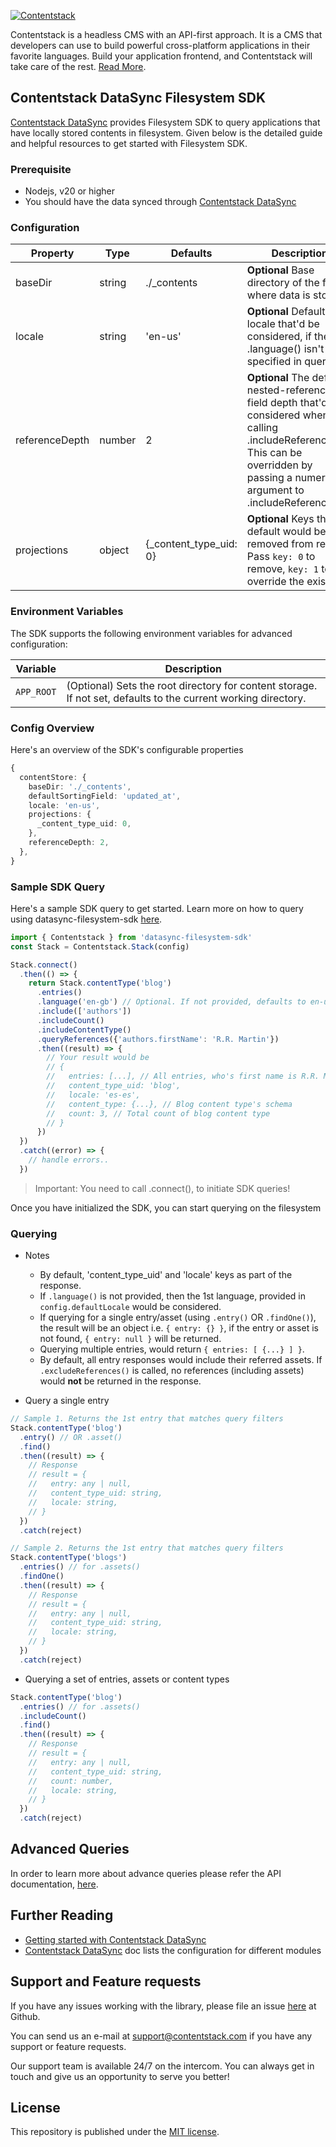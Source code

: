 [![Contentstack](https://www.contentstack.com/docs/static/images/contentstack.png)](https://www.contentstack.com/)

Contentstack is a headless CMS with an API-first approach. It is a CMS that developers can use to build powerful cross-platform applications in their favorite languages. Build your application frontend, and Contentstack will take care of the rest. [Read More](https://www.contentstack.com/).

## Contentstack DataSync Filesystem SDK

[Contentstack DataSync](https://www.contentstack.com/docs/guide/synchronization/contentstack-datasync) provides Filesystem SDK to query applications that have locally stored contents in filesystem. Given below is the detailed guide and helpful resources to get started with Filesystem SDK.

### Prerequisite

- Nodejs, v20 or higher
- You should have the data synced through [Contentstack DataSync](https://www.contentstack.com/docs/guide/synchronization/contentstack-datasync)

### Configuration

|Property|Type|Defaults|Description|
|--|--|--|--|
|baseDir|string|./_contents|**Optional** Base directory of the folder where data is stored.|
|locale|string|'en-us'|**Optional** Default locale that'd be considered, if the .language() isn't specified in queries|
|referenceDepth|number|2|**Optional** The default nested-reference-field depth that'd be considered when calling .includeReferences(). This can be overridden by passing a numerical argument to .includeReferences(4)|
|projections|object|{_content_type_uid: 0}|**Optional** Keys that by default would be removed from results. Pass `key: 0` to remove, `key: 1` to override the existing..|

### Environment Variables

The SDK supports the following environment variables for advanced configuration:

| Variable    | Description |
|-------------|-------------|
| `APP_ROOT`  | (Optional) Sets the root directory for content storage. If not set, defaults to the current working directory. |

### Config Overview

Here's an overview of the SDK's configurable properties

```ts
{
  contentStore: {
    baseDir: './_contents',
    defaultSortingField: 'updated_at',
    locale: 'en-us',
    projections: {
      _content_type_uid: 0,
    },
    referenceDepth: 2,
  },
}
```

### Sample SDK Query

Here's a sample SDK query to get started. Learn more on how to query using datasync-filesystem-sdk [here](https://contentstack.github.io/datasync-filesystem-sdk/).

```ts
import { Contentstack } from 'datasync-filesystem-sdk'
const Stack = Contentstack.Stack(config)

Stack.connect()
  .then(() => {
    return Stack.contentType('blog')
      .entries()
      .language('en-gb') // Optional. If not provided, defaults to en-us
      .include(['authors'])
      .includeCount()
      .includeContentType()
      .queryReferences({'authors.firstName': 'R.R. Martin'})
      .then((result) => {
        // Your result would be
        // {
        //   entries: [...], // All entries, who's first name is R.R. Martin
        //   content_type_uid: 'blog',
        //   locale: 'es-es',
        //   content_type: {...}, // Blog content type's schema
        //   count: 3, // Total count of blog content type
        // }
      })
  })
  .catch((error) => {
    // handle errors..
  })
```
> Important: You need to call .connect(), to initiate SDK queries!

Once you have initialized the SDK, you can start querying on the filesystem

### Querying
- Notes
  - By default, 'content_type_uid' and 'locale' keys as part of the response.
  - If `.language()` is not provided, then the 1st language, provided in `config.defaultLocale` would be considered.
  - If querying for a single entry/asset (using `.entry()` OR `.findOne()`), the result will be an object i.e. `{ entry: {} }`, if the entry or asset is not found, `{ entry: null }` will be returned.
  - Querying multiple entries, would return `{ entries: [ {...} ] }`.
  - By default, all entry responses would include their referred assets. If `.excludeReferences()` is called, no references (including assets) would **not** be returned in the response.

- Query a single entry
```ts
// Sample 1. Returns the 1st entry that matches query filters
Stack.contentType('blog')
  .entry() // OR .asset()
  .find()
  .then((result) => {
    // Response
    // result = {
    //   entry: any | null,
    //   content_type_uid: string,
    //   locale: string,
    // }
  })
  .catch(reject)

// Sample 2. Returns the 1st entry that matches query filters
Stack.contentType('blogs')
  .entries() // for .assets() 
  .findOne()
  .then((result) => {
    // Response
    // result = {
    //   entry: any | null,
    //   content_type_uid: string,
    //   locale: string,
    // }
  })
  .catch(reject)
```

- Querying a set of entries, assets or content types
```ts
Stack.contentType('blog')
  .entries() // for .assets() 
  .includeCount()
  .find()
  .then((result) => {
    // Response
    // result = {
    //   entry: any | null,
    //   content_type_uid: string,
    //   count: number,
    //   locale: string,
    // }
  })
  .catch(reject)
```

## Advanced Queries

In order to learn more about advance queries please refer the API documentation, [here](https://contentstack.github.io/datasync-filesystem-sdk/).
  
## Further Reading
- [Getting started with Contentstack DataSync](https://www.contentstack.com/docs/developers/develop-apps-with-datasync/get-started-with-contentstack-datasync) 
- [Contentstack DataSync](https://www.contentstack.com/docs/developers/develop-apps-with-datasync/configuration-files-for-contentstack-datasync) doc lists the configuration for different modules

## Support and Feature requests

If you have any issues working with the library, please file an issue [here](https://github.com/contentstack/datasync-filesystem-sdk/issues) at Github.

You can send us an e-mail at [support@contentstack.com](mailto:support@contentstack.com) if you have any support or feature requests.

Our support team is available 24/7 on the intercom. You can always get in touch and give us an opportunity to serve you better!

## License

This repository is published under the [MIT license](./LICENSE).
